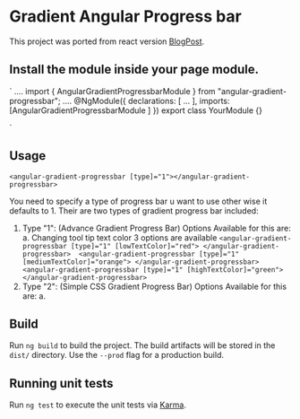 # Gradient Angular Progress bar

This project was ported from react version [BlogPost](https://dev.to/raisaugat/how-to-show-progress-percentage-in-gradient-bar-2k61).

## Install the module inside your page module.

` ....
import { AngularGradientProgressbarModule } from "angular-gradient-progressbar";
....
@NgModule({
  declarations: [ ... ],
  imports: [AngularGradientProgressbarModule ]
  })
 export class YourModule {}

`

## Usage 

`<angular-gradient-progressbar [type]="1"></angular-gradient-progressbar>`

You need to specify a type of progress bar u want to use other wise it defaults to 1. 
Their are two types of gradient progress bar included:
1. Type "1": (Advance Gradient Progress Bar) Options Available for this are:
    a. Changing tool tip text color 3 options are available
        ` <angular-gradient-progressbar [type]="1" [lowTextColor]="red"> </angular-gradient-progressbar> 
        <angular-gradient-progressbar [type]="1" [mediumTextColor]="orange"> </angular-gradient-progressbar>
        <angular-gradient-progressbar [type]="1" [highTextColor]="green"> </angular-gradient-progressbar> 
        `
2. Type "2": (Simple CSS Gradient Progress Bar) Options Available for this are:
    a.


## Build

Run `ng build` to build the project. The build artifacts will be stored in the `dist/` directory. Use the `--prod` flag for a production build.

## Running unit tests

Run `ng test` to execute the unit tests via [Karma](https://karma-runner.github.io).

